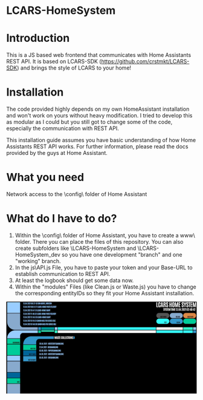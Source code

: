 # LCARS-HomeSystem


# Introduction
This is a JS based web frontend that communicates with Home Assistants REST API. It is based on LCARS-SDK (https://github.com/crstmkt/LCARS-SDK) and brings the style of LCARS to your home!

# Installation
The code provided highly depends on my own HomeAssistant installation and won't work on yours without heavy modification. I tried to develop this as modular as I could but you still got to change some of the code, especially the communication with REST API.

This installation guide assumes you have basic understanding of how Home Assistants REST API works. For further information, please read the docs provided by the guys at Home Assistant.

# What you need
Network access to the \config\ folder of Home Assistant

# What do I have to do?
1. Within the \config\ folder of Home Assistant, you have to create a www\ folder. There you can place the files of this repository. You can also create subfolders like \LCARS-HomeSystem and \LCARS-HomeSystem_dev so you have one development "branch" and one "working" branch. 
2. In the js\API.js File, you have to paste your token and your Base-URL to establish communication to REST API.
3. At least the logbook should get some data now.
4. Within the "modules" Files (like Clean.js or Waste.js) you have to change the corresponding entityIDs so they fit your Home Assistant installation.

![MainDashboard.jpg](img/MainDashboard.jpg)
